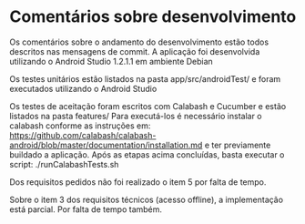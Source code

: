 # Comentários sobre desenvolvimento

Os comentários sobre o andamento do desenvolvimento estão todos descritos nas mensagens de commit.
A aplicação foi desenvolvida utilizando o Android Studio 1.2.1.1 em ambiente Debian

Os testes unitários estão listados na pasta app/src/androidTest/ e foram executados utilizando o Android Studio

Os testes de aceitação foram escritos com Calabash e Cucumber e estão listados na pasta features/
Para executá-los é necessário instalar o calabash conforme as instruções em:
https://github.com/calabash/calabash-android/blob/master/documentation/installation.md
e ter previamente buildado a aplicação.
Após as etapas acima concluídas, basta executar o script: ./runCalabashTests.sh

Dos requisitos pedidos não foi realizado o item 5 por falta de tempo.

Sobre o item 3 dos requisitos técnicos (acesso offline), a implementação está parcial. Por falta de tempo também.
